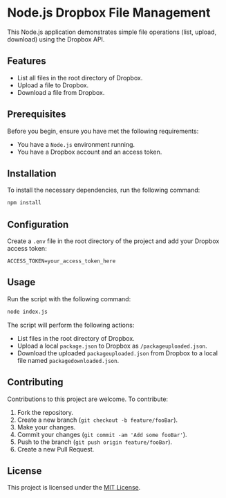 # Node.js Dropbox File Management

This Node.js application demonstrates simple file operations (list, upload, download) using the Dropbox API.

## Features

- List all files in the root directory of Dropbox.
- Upload a file to Dropbox.
- Download a file from Dropbox.

## Prerequisites

Before you begin, ensure you have met the following requirements:

- You have a `Node.js` environment running.
- You have a Dropbox account and an access token.

## Installation

To install the necessary dependencies, run the following command:

```bash
npm install
```

## Configuration

Create a `.env` file in the root directory of the project and add your Dropbox access token:

```plaintext
ACCESS_TOKEN=your_access_token_here
```

## Usage

Run the script with the following command:

```bash
node index.js
```

The script will perform the following actions:

- List files in the root directory of Dropbox.
- Upload a local `package.json` to Dropbox as `/packageuploaded.json`.
- Download the uploaded `packageuploaded.json` from Dropbox to a local file named `packagedownloaded.json`.

## Contributing

Contributions to this project are welcome. To contribute:

1. Fork the repository.
2. Create a new branch (`git checkout -b feature/fooBar`).
3. Make your changes.
4. Commit your changes (`git commit -am 'Add some fooBar'`).
5. Push to the branch (`git push origin feature/fooBar`).
6. Create a new Pull Request.

## License

This project is licensed under the [MIT License](LICENSE).
